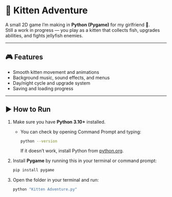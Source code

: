 # 🐾 Kitten Adventure

A small 2D game I’m making in **Python (Pygame)** for my girlfriend 💖.  
Still a work in progress — you play as a kitten that collects fish, upgrades abilities, and fights jellyfish enemies.

---

## 🎮 Features
- Smooth kitten movement and animations  
- Background music, sound effects, and menus  
- Day/night cycle and upgrade system  
- Saving and loading progress  

---

## ▶️ How to Run

1. Make sure you have **Python 3.10+** installed.  
   - You can check by opening Command Prompt and typing:  
     ```bash
     python --version
     ```
     If it doesn’t work, install Python from [python.org](https://www.python.org/downloads/).

2. Install **Pygame** by running this in your terminal or command prompt:  
   ```bash
   pip install pygame
   
3. Open the folder in your terminal and run:
    ```bash
    python "Kitten Adventure.py"
